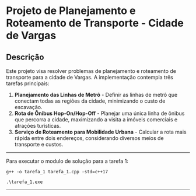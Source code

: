# Projeto de Planejamento e Roteamento de Transporte - Cidade de Vargas

## Descrição

Este projeto visa resolver problemas de planejamento e roteamento de transporte para a cidade de Vargas. A implementação contempla três tarefas principais:
1. **Planejamento das Linhas de Metrô** - Definir as linhas de metrô que conectam todas as regiões da cidade, minimizando o custo de escavação.
2. **Rota de Ônibus Hop-On/Hop-Off** - Planejar uma única linha de ônibus que percorra a cidade, maximizando a visita a imóveis comerciais e atrações turísticas.
3. **Serviço de Roteamento para Mobilidade Urbana** - Calcular a rota mais rápida entre dois endereços, considerando diversos meios de transporte e custos.

----

Para executar o modulo de solução para a tarefa 1:

```g++ -o tarefa_1 tarefa_1.cpp -std=c++17```

```.\tarefa_1.exe```

---
